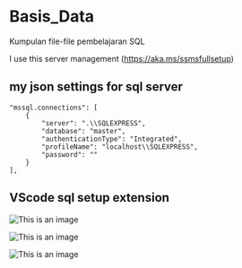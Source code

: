 # Basis_Data
Kumpulan file-file pembelajaran SQL

I use this server management (https://aka.ms/ssmsfullsetup)

## my json settings for sql server 
    "mssql.connections": [
        {
            "server": ".\\SQLEXPRESS",
            "database": "master",
            "authenticationType": "Integrated",
            "profileName": "localhost\\SQLEXPRESS",
            "password": ""
        }
    ],

## VScode sql setup extension  
![This is an image](![image](img/data1.png)
)

![This is an image](![image](https://user-images.githubusercontent.com/87513692/172892312-5ceb13fe-6fd0-4989-9e5b-d71002ca393e.png)
)

![This is an image](![image](https://user-images.githubusercontent.com/87513692/172892439-23e3f89f-27fe-46b9-bed4-e1fad295eefd.png)
)


